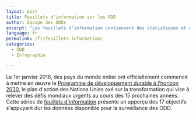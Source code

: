 ```yaml
---
layout: post
title: Feuillets d'information sur les ODD
author: Équipe des ODDs
excerpt: "Les feuillets d'information contiennent des statistiques et des renseignements brefs et spécifiques liés à chaque ODD, ainsi qu'un encadré spécial, « Pleins feux sur la collectivité » qui met en valeur le travail effectué par les organismes sans but lucratif et les organisations caritatives du Canada."
language: fr
permalink: /fr/feuillets-information/
categories:
  - ODD
  - Infographie

---
```

Le 1er janvier 2016, des pays du monde entier ont officiellement commencé à mettre en œuvre le [Programme de développement durable à l'horizon 2030](http://www.un.org/sustainabledevelopment/fr/), le plan d'action des Nations Unies axé sur la transformation qui vise à relever des défis mondiaux urgents au cours des 15 prochaines années. Cette séries de <a href="https://www150.statcan.gc.ca/n1/pub/11-637-x/11-637-x2020001-fra.htm">feuillets d'information</a> présente un apperçu des 17 objectifs s'appuyant dur les données disponible pour la surveillance des ODD.
